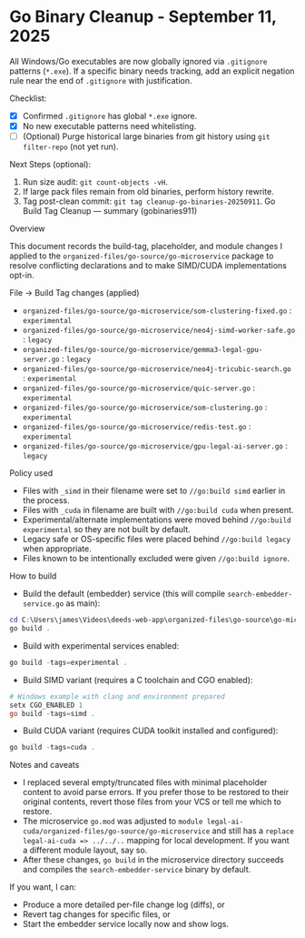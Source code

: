 # Go Binary Cleanup - September 11, 2025

All Windows/Go executables are now globally ignored via `.gitignore` patterns (`*.exe`).
If a specific binary needs tracking, add an explicit negation rule near the end of `.gitignore` with justification.

Checklist:
- [x] Confirmed `.gitignore` has global `*.exe` ignore.
- [x] No new executable patterns need whitelisting.
- [ ] (Optional) Purge historical large binaries from git history using `git filter-repo` (not yet run).

Next Steps (optional):
1. Run size audit: `git count-objects -vH`.
2. If large pack files remain from old binaries, perform history rewrite.
3. Tag post-clean commit: `git tag cleanup-go-binaries-20250911`.
Go Build Tag Cleanup — summary (gobinaries911)

Overview

This document records the build-tag, placeholder, and module changes I applied to the `organized-files/go-source/go-microservice` package to resolve conflicting declarations and to make SIMD/CUDA implementations opt-in.

File → Build Tag changes (applied)

- `organized-files/go-source/go-microservice/som-clustering-fixed.go` : `experimental`
- `organized-files/go-source/go-microservice/neo4j-simd-worker-safe.go` : `legacy`
- `organized-files/go-source/go-microservice/gemma3-legal-gpu-server.go` : `legacy`
- `organized-files/go-source/go-microservice/neo4j-tricubic-search.go` : `experimental`
- `organized-files/go-source/go-microservice/quic-server.go` : `experimental`
- `organized-files/go-source/go-microservice/som-clustering.go` : `experimental`
- `organized-files/go-source/go-microservice/redis-test.go` : `experimental`
- `organized-files/go-source/go-microservice/gpu-legal-ai-server.go` : `legacy`

Policy used

- Files with `_simd` in their filename were set to `//go:build simd` earlier in the process.
- Files with `_cuda` in filename are built with `//go:build cuda` when present.
- Experimental/alternate implementations were moved behind `//go:build experimental` so they are not built by default.
- Legacy safe or OS-specific files were placed behind `//go:build legacy` when appropriate.
- Files known to be intentionally excluded were given `//go:build ignore`.

How to build

- Build the default (embedder) service (this will compile `search-embedder-service.go` as main):

```powershell
cd C:\Users\james\Videos\deeds-web-app\organized-files\go-source\go-microservice
go build .
```

- Build with experimental services enabled:

```powershell
go build -tags=experimental .
```

- Build SIMD variant (requires a C toolchain and CGO enabled):

```powershell
# Windows example with clang and environment prepared
setx CGO_ENABLED 1
go build -tags=simd .
```

- Build CUDA variant (requires CUDA toolkit installed and configured):

```powershell
go build -tags=cuda .
```

Notes and caveats

- I replaced several empty/truncated files with minimal placeholder content to avoid parse errors. If you prefer those to be restored to their original contents, revert those files from your VCS or tell me which to restore.
- The microservice `go.mod` was adjusted to `module legal-ai-cuda/organized-files/go-source/go-microservice` and still has a `replace legal-ai-cuda => ../../..` mapping for local development. If you want a different module layout, say so.
- After these changes, `go build` in the microservice directory succeeds and compiles the `search-embedder-service` binary by default.

If you want, I can:
- Produce a more detailed per-file change log (diffs), or
- Revert tag changes for specific files, or
- Start the embedder service locally now and show logs.

